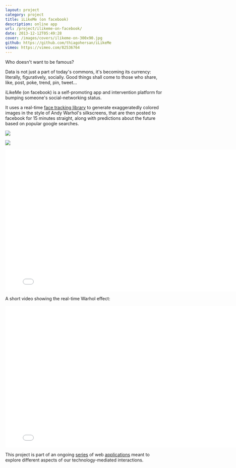 ```yaml
---
layout: project
category: project
title: iLikeMe (on facebook)
description: online app
url: /project/ilikeme-on-facebook/
date: 2013-12-12T05:49:28
cover: /images/covers/ilikeme-on-300x90.jpg
github: https://github.com/thiagohersan/iLikeMe
vimeo: https://vimeo.com/82536764
---
```

Who doesn't want to be famous?

Data is not just a part of today's commons, it's becoming its currency: literally, figuratively, socially. Good things shall come to those who share, like, post, poke, trend, pin, tweet...

iLikeMe (on facebook) is a self-promoting app and intervention platform for bumping someone's social-networking status.

It uses a real-time [face tracking library](https://github.com/kylemcdonald/ofxFaceTracker) to generate exaggeratedly colored images in the style of Andy Warhol's silkscreens, that are then posted to facebook for 15 minutes straight, along with predictions about the future based on popular google searches.

![](fb-understandThisPhoto.png)

![](fb-lookBrazilian.png)

<div class="video-wrapper">
    <iframe src="//player.vimeo.com/video/82536764" width="800" height="449" frameborder="0" webkitallowfullscreen="" mozallowfullscreen="" allowfullscreen=""></iframe>
</div>

A short video showing the real-time Warhol effect:

<div class="video-wrapper">
    <iframe src="//player.vimeo.com/video/82446848" width="800" height="449" frameborder="0" webkitallowfullscreen="" mozallowfullscreen="" allowfullscreen=""></iframe>
</div>

This project is part of an ongoing [series](/project/ilikeyou-on-facebook/) of web [applications](/project/ulikeme-on-facebook/) meant to explore different aspects of our technology-mediated interactions.
